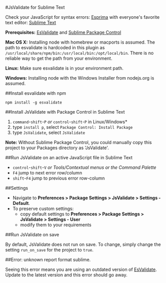 #JsValidate for Sublime Text

Check your JavaScript for syntax errors: [Esprima](http://esprima.org/) with everyone's favorite text editor: [Sublime Text](http://www.sublimetext.com)

**Prerequisites:** [EsValidate](http://github.com/duereg/esvalidate) and [Sublime Package Control](http://wbond.net/sublime_packages/package_control/installation)

**Mac OS X:** Installing node with homebrew or macports is assumed. The path to esvalidate is hardcoded in this plugin as `/usr/local/share/npm/bin:/usr/local/bin:/opt/local/bin`. There is no reliable way to get the path from your environment.

**Linux:** Make sure esvalidate is in your environment path.

**Windows:** Installing node with the Windows Installer from nodejs.org is assumed.

##Install esvalidate with npm

    npm install -g esvalidate

##Install JsValidate with Package Control in Sublime Text

1. `command`-`shift`-`P` *or* `control`-`shift`-`P` in Linux/Windows*
2. type `install p`, select `Package Control: Install Package`
3. type `JsValidate`, select `JsValidate`

**Note:** Without Sublime Package Control, you could manually copy this project to your Packages directory as 'JsValidate'.

##Run JsValidate on an active JavaScript file in Sublime Text

- `control`-`shift`-`V` *or Tools/Contextual menus or the Command Palette*
- `F4` jump to next error row/column
- `shift`-`F4` jump to previous error row-column

##Settings

* Navigate to **Preferences > Package Settings > JsValidate > Settings - Default**.
* To preserve custom settings:
  * copy default settings to **Preferences > Package Settings > JsValidate > Settings - User**
  * modify them to your requirements

##Run JsValidate on save

By default, JsValidate does not run on save. To change, simply change the setting `run_on_save` for the project to `true`.

##Error: unknown report format sublime.

Seeing this error means you are using an outdated version of [EsValidate](http://github.com/duereg/esvalidate). Update to the latest version and this error should go away.
